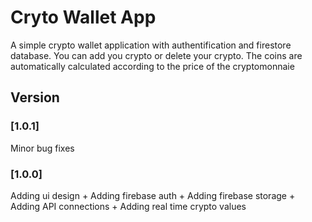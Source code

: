 # Cryto Wallet App
A simple crypto wallet application with authentification and firestore database. You can add you crypto or delete your crypto. The coins are automatically calculated according to the price of the cryptomonnaie 

## Version

### [1.0.1] 
Minor bug fixes

### [1.0.0] 
Adding ui design + Adding firebase auth + Adding firebase storage + Adding API connections + Adding real time crypto values